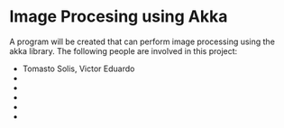 # Image Procesing using Akka
A program will be created that can perform image processing using the akka library.
The following people are involved in this project:
- Tomasto Solis, Victor Eduardo
-
-
-
-
-
